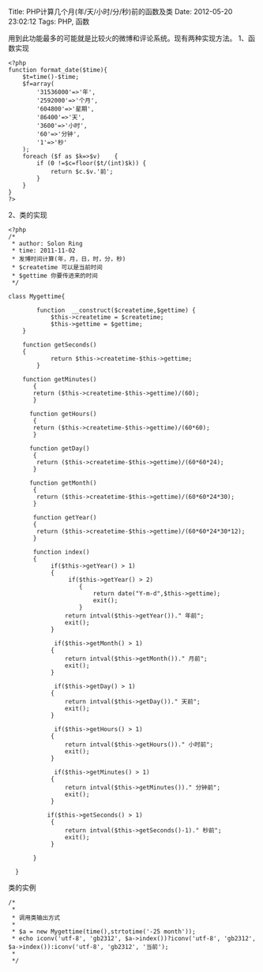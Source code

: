 Title: PHP计算几个月(年/天/小时/分/秒)前的函数及类
Date: 2012-05-20 23:02:12
Tags: PHP, 函数

用到此功能最多的可能就是比较火的微博和评论系统。现有两种实现方法。  1、函数实现 
    
    
    <?php
    function format_date($time){
        $t=time()-$time;
        $f=array(
            '31536000'=>'年',
            '2592000'=>'个月',
            '604800'=>'星期',
            '86400'=>'天',
            '3600'=>'小时',
            '60'=>'分钟',
            '1'=>'秒'
        );
        foreach ($f as $k=>$v)    {
            if (0 !=$c=floor($t/(int)$k)) {
                return $c.$v.'前';
            }
        }
    }
    ?>

2、类的实现 
    
    
    <?php
    /*
     * author: Solon Ring
     * time: 2011-11-02
     * 发博时间计算(年，月，日，时，分，秒)
     * $createtime 可以是当前时间
     * $gettime 你要传进来的时间
     */
    
    class Mygettime{
    
            function  __construct($createtime,$gettime) {
                $this->createtime = $createtime;
                $this->gettime = $gettime;
        }
    
        function getSeconds()
        {
                return $this->createtime-$this->gettime;
            }
    
        function getMinutes()
           {
           return ($this->createtime-$this->gettime)/(60);
           }
    
          function getHours()
           {
           return ($this->createtime-$this->gettime)/(60*60);
           }
    
          function getDay()
           {
            return ($this->createtime-$this->gettime)/(60*60*24);
           }
    
          function getMonth()
           {
            return ($this->createtime-$this->gettime)/(60*60*24*30);
           }
    
           function getYear()
           {
            return ($this->createtime-$this->gettime)/(60*60*24*30*12);
           }
    
           function index()
           {
                if($this->getYear() > 1)
                {
                     if($this->getYear() > 2)
                        {
                            return date("Y-m-d",$this->gettime);
                            exit();
                        }
                    return intval($this->getYear())." 年前";
                    exit();
                }
    
                 if($this->getMonth() > 1)
                {
                    return intval($this->getMonth())." 月前";
                    exit();
                }
    
                 if($this->getDay() > 1)
                {
                    return intval($this->getDay())." 天前";
                    exit();
                }
    
                 if($this->getHours() > 1)
                {
                    return intval($this->getHours())." 小时前";
                    exit();
                }
    
                 if($this->getMinutes() > 1)
                {
                    return intval($this->getMinutes())." 分钟前";
                    exit();
                }
    
               if($this->getSeconds() > 1)
                {
                    return intval($this->getSeconds()-1)." 秒前";
                    exit();
                }
    
           }
    
      }

类的实例 
    
    
    /*
     *
     * 调用类输出方式
     *
     * $a = new Mygettime(time(),strtotime('-25 month'));
     * echo iconv('utf-8', 'gb2312', $a->index())?iconv('utf-8', 'gb2312', $a->index()):iconv('utf-8', 'gb2312', '当前');
     *
     */
